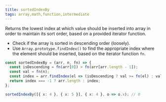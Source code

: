 ```yaml
---
title: sortedIndexBy
tags: array,math,function,intermediate
---
```


Returns the lowest index at which value should be inserted into array in order to maintain its sort order, based on a provided iterator function.

- Check if the array is sorted in descending order (loosely).
- Use `Array.prototype.findIndex()` to find the appropriate index where the element should be inserted, based on the iterator function `fn`.

```js
const sortedIndexBy = (arr, n, fn) => {
  const isDescending = fn(arr[0]) > fn(arr[arr.length - 1]);
  const val = fn(n);
  const index = arr.findIndex(el => (isDescending ? val >= fn(el) : val <= fn(el)));
  return index === -1 ? arr.length : index;
};
```

```js
sortedIndexBy([{ x: 4 }, { x: 5 }], { x: 4 }, o => o.x); // 0
```
